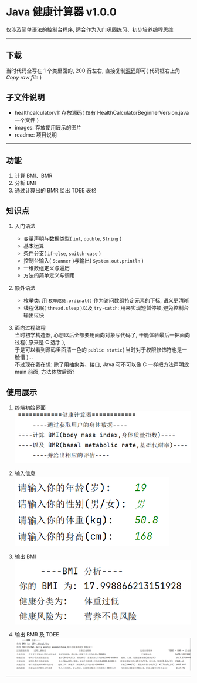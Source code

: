 # Java 健康计算器 v1.0.0
仅涉及简单语法的控制台程序, 适合作为入门巩固练习、初步培养编程思维

***

## 下载
当时代码全写在 1 个类里面的, 200 行左右, 直接复制[源码](https://github.com/existed-name/Java-Health-Calculator/blob/main/HealthCalculatorV1.0.0/healthcalculatorv1/HealthCalculatorBeginnerVersion.java)即可( 代码框右上角*Copy raw file* )

## 子文件说明
* healthcalculatorv1: 存放源码( 仅有 HealthCalculatorBeginnerVersion.java 一个文件 )
* images: 存放使用展示的图片
* readme: 项目说明

***

## 功能
1. 计算 BMI、BMR
2. 分析 BMI
3. 通过计算出的 BMR 给出 TDEE 表格

## 知识点
1. 入门语法
   - 变量声明与数据类型( `int`, `double`, `String` )
   - 基本运算
   - 条件分支( `if-else`, `switch-case` )
   - 控制台输入( `Scanner` )与输出( `System.out.println` )
   - 一维数组定义与遍历
   - 方法的简单定义与调用

2. 额外语法
   - 枚举类: 用 `枚举成员.ordinal()` 作为访问数组特定元素的下标, 语义更清晰
   - 线程休眠( `thread.sleep` )以及 `try-catch`: 用来实现短暂停顿,避免控制台输出过快

3. 面向过程编程  
   当时初学构造器, 心想以后全部要用面向对象写代码了, 干脆体验最后一把面向过程( 原来是 C 选手 ),   
   于是可以看到源码里面清一色的 `public static`( 当时对于权限修饰符也是一脸懵 )...  
   不过现在我在想: 除了用抽象类、接口, Java 可不可以像 C 一样把方法声明放 main 前面, 方法体放后面?

## 使用展示
1. 终端初始界面   
   ![初始界面](images/initial-interface.png)

2. 输入信息   
   ![输入界面](images/input-interface.png)

3. 输出 BMI   
   ![bmi界面](images/bmi-interface.png)

4. 输出 BMR 及 TDEE   
   ![bmr界面](images/bmr-interface.png)
   
***
